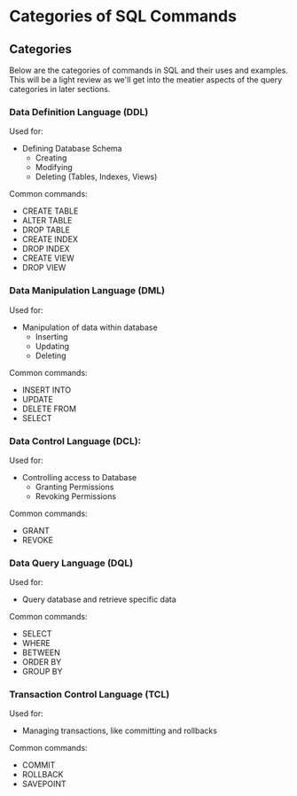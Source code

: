 # Categories of SQL Commands

## Categories

Below are the categories of commands in SQL and their uses and examples. This will be a light review as we'll get into the meatier aspects of the query categories in later sections.

### Data Definition Language (DDL)

Used for: 
- Defining Database Schema
    - Creating
    - Modifying
    - Deleting (Tables, Indexes, Views)

Common commands: 
- CREATE TABLE
- ALTER TABLE
- DROP TABLE
- CREATE INDEX
- DROP INDEX
- CREATE VIEW
- DROP VIEW


### Data Manipulation Language (DML)

Used for: 
- Manipulation of data within database
    - Inserting
    - Updating
    - Deleting

Common commands: 
- INSERT INTO
- UPDATE
- DELETE FROM
- SELECT

### Data Control Language (DCL):

Used for: 
- Controlling access to Database
    - Granting Permissions
    - Revoking Permissions

Common commands: 
- GRANT
- REVOKE

### Data Query Language (DQL)

Used for:
- Query database and retrieve specific data

Common commands:
- SELECT
- WHERE
- BETWEEN
- ORDER BY
- GROUP BY

### Transaction Control Language (TCL)

Used for:
- Managing transactions, like committing and rollbacks

Common commands:
- COMMIT 
- ROLLBACK 
- SAVEPOINT
